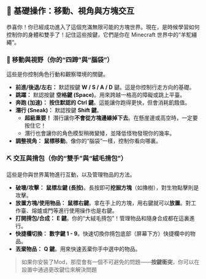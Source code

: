 ## 🏃 基礎操作：移動、視角與方塊交互



恭喜你！你已經成功進入了這個充滿無限可能的方塊世界。現在，是時候學習如何控制你的身體和雙手了！記住這些按鍵，它們是你在 Minecraft 世界中的“羊駝繮繩”。



### 🧭 移動與視野（你的“四蹄”與“腦袋”）



這些是你控制角色行動和觀察環境的關鍵。

- **前進/後退/左右：** 默認按鍵 **W / S / A / D** 鍵。這是你控制行走方向的基礎。
- **跳躍：** 默認按鍵 **空格鍵 (Space)**。用來跨越一格高的障礙或跳上平臺。
- **奔跑 (加速)：** **按住默認的 Ctrl 鍵**。這能讓你跑得更快，但會消耗飢餓值。
- **潛行 (Sneak)：** 默認按鍵 **Shift 鍵**。
  - **超級重要！** 潛行讓你**不會從方塊邊緣掉下去**。在懸崖邊或高空時，一定要按住它！
  - 潛行也會讓你的角色模型稍微變矮，並降低怪物發現你的幾率。
- **調整視角：** **鼠標移動**。像你的“腦袋”一樣，控制你看向哪裏。



### ⛏️ 交互與揹包（你的“雙手”與“絨毛揹包”）



這些是你與世界萬物進行互動，以及管理物品的方法。

- **破壞/攻擊：** **鼠標左鍵 (長按)**。長按即可**挖掘方塊**（如擼樹），對生物點擊則是攻擊。
- **放置方塊/使用物品：** **鼠標右鍵**。拿在手上的方塊，用右鍵就可以**放置**。對工作臺、熔爐或門等進行使用操作也是右鍵。
- **打開揹包/合成：** **E 鍵**。你的“大絨毛揹包”！管理物品和隨身合成都在這裏進行。
- **快捷欄切換：** **數字鍵 1 - 9**。快速切換你揹包底部（屏幕下方）快捷欄中的物品。
- **丟棄物品：** **Q 鍵**。用來快速丟棄你手中選中的物品。



> 如果你安裝了Mod，那麼會有一個不可避免的問題——**按鍵衝突**，你可以在設置中通過更改鍵位來解決問題